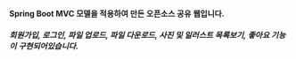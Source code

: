 #### Spring Boot MVC 모델을 적용하여 만든 오픈소스 공유 웹입니다.
##### 회원가입, 로그인, 파일 업로드, 파일 다운로드, 사진 및 일러스트 목록보기, 좋아요 기능이 구현되어있습니다.



